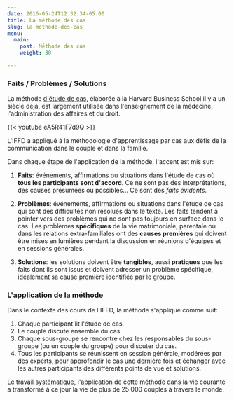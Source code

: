 ```yaml
---
date: 2016-05-24T12:32:34-05:00
title: La méthode des cas
slug: la-methode-des-cas
menu:
  main:
    post: Méthode des cas
    weight: 30

---
```


### Faits / Problèmes / Solutions

La méthode [d'étude de cas](https://fr.wikipedia.org/wiki/M%C3%A9thode_des_cas),
élaborée à la Harvard Business School il y a un siècle déjà, est largement
utilisée dans l'enseignement de la médecine, l'administration des affaires et du
droit.

{{< youtube eA5R41F7d9Q >}}

L'IFFD a appliqué à la méthodologie d'apprentissage par cas aux défis de la
communication dans le couple et dans la famille.

Dans chaque étape de l'application de la méthode, l'accent est mis sur:

1. **Faits**: événements, affirmations ou situations dans l'étude de cas où **tous les participants sont d'accord**. Ce ne sont pas des interprétations, des causes présumées ou possibles… Ce sont des *faits évidents*.

2. **Problèmes**: événements, affirmations ou situations dans l'étude de cas qui sont des difficultés non résolues dans le texte. Les faits tendent à pointer vers des problèmes qui ne sont pas toujours en surface dans le cas. Les problèmes **spécifiques** de la vie matrimoniale, parentale ou dans les relations extra-familiales ont des **causes premières** qui doivent être mises en lumières pendant la discussion en réunions d'équipes et en sessions générales.

3. **Solutions**: les solutions doivent être **tangibles**, aussi **pratiques** que les faits dont ils sont issus et doivent adresser un problème spécifique, idéalement sa cause première identifiée par le groupe.



### L'application de la méthode

Dans le contexte des cours de l'IFFD, la méthode s'applique comme suit:

1. Chaque participant lit l'étude de cas.
2. Le couple discute ensemble du cas.
3. Chaque sous-groupe se rencontre chez les responsables du sous-groupe (ou un couple du groupe) pour discuter du cas.
4. Tous les participants se réunissent en session générale, modérées par des experts, pour approfondir le cas une dernière fois et échanger avec les autres participants des différents points de vue et solutions.

Le travail systématique, l'application de cette méthode dans la vie courante a
transformé à ce jour la vie de plus de 25 000 couples à travers le monde.

